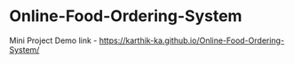 # Online-Food-Ordering-System
Mini Project
Demo link -  https://karthik-ka.github.io/Online-Food-Ordering-System/
